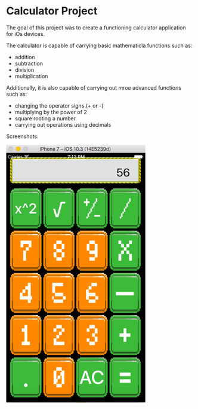# Calculator Project

The goal of this project was to create a functioning calculator application for iOs devices.

The calculator is capable of carrying basic mathematicla functions such as:
* addition
* subtraction
* division
* multiplication

Additionally, it is also capable of carrying out mroe advanced functions such as:
* changing the operator signs (+ or -)
* multiplying by the power of 2
* square rooting a number.
* carrying out operations using decimals


Screenshots:

![alt text](https://github.com/MattDunne/College-Projects/blob/master/XCode%20Projects/Calculator%20Project/Screenshots/calculator_screenshot1.png "Screenshot")
